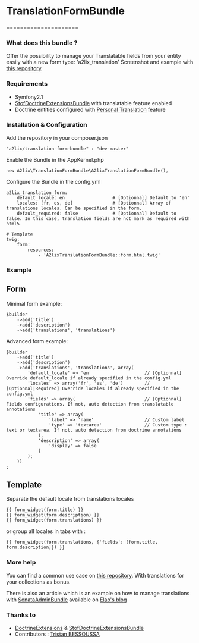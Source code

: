 # TranslationFormBundle
=====================

### What does this bundle ?

Offer the possibility to manage your Translatable fields from your entity easily with a new form type: 'a2lix_translation'
Screenshot and example with [this repository](https://github.com/a2lix/DemoTranslationBundle)


### Requirements

- Symfony2.1
- [StofDoctrineExtensionsBundle][] with translatable feature enabled
- Doctrine entities configured with [Personal Translation][] feature

### Installation & Configuration

Add the repository in your composer.json

    "a2lix/translation-form-bundle" : "dev-master"

Enable the Bundle in the AppKernel.php

    new A2lix\TranslationFormBundle\A2lixTranslationFormBundle(),

Configure the Bundle in the config.yml

    a2lix_translation_form:
        default_locale: en                  # [Optionnal] Default to 'en'
        locales: [fr, es, de]               # [Optionnal] Array of translations locales. Can be specified in the form. 
        default_required: false             # [Optionnal] Default to false. In this case, translation fields are not mark as required with html5

    # Template        
    twig:
        form:
            resources:
                - 'A2lixTranslationFormBundle::form.html.twig'

### Example

## Form

Minimal form example:

    $builder
        ->add('title')
        ->add('description')
        ->add('translations', 'translations')

Advanced form example:

    $builder
        ->add('title')
        ->add('description')
        ->add('translations', 'translations', array(
            'default_locale' => 'en'                    // [Optionnal] Override default_locale if already specified in the config.yml
            'locales' => array('fr', 'es', 'de')        // [Optionnal|Required] Override locales if already specified in the config.yml
            'fields' => array(                          // [Optionnal] Fields configurations. If not, auto detection from translatable annotations
                'title' => array(
                    'label' => 'name'                   // Custom label
                    'type' => 'textarea'                // Custom type : text or textarea. If not, auto detection from doctrine annotations
                ),
                'description' => array(
                    'display' => false
                )
            );
        ))
    ;

## Template

Separate the default locale from translations locales

    {{ form_widget(form.title) }}
    {{ form_widget(form.description) }}
    {{ form_widget(form.translations) }}

or group all locales in tabs with :

    {{ form_widget(form.translations, {'fields': [form.title, form.description]}) }}


### More help

You can find a common use case on [this repository](https://github.com/a2lix/DemoTranslationBundle). With translations for your collections as bonus.

There is also an article which is an example on how to manage translations with [SonataAdminBundle](https://github.com/sonata-project/SonataAdminBundle) available on [Elao's blog](http://www.elao.com/blog/symfony-2/doctrine-2/how-to-manage-translations-for-your-object-using-sonataadminbundle.html)



### Thanks to

- [DoctrineExtensions][] & [StofDoctrineExtensionsBundle][]
- Contributors : [Tristan BESSOUSSA][]



[DoctrineExtensions]: https://github.com/l3pp4rd/DoctrineExtensions
[Personal Translation]: https://github.com/l3pp4rd/DoctrineExtensions/blob/master/doc/translatable.md#personal-translations
[StofDoctrineExtensionsBundle]: https://github.com/stof/StofDoctrineExtensionsBundle
[Tristan BESSOUSSA]: https://github.com/tristanbes
